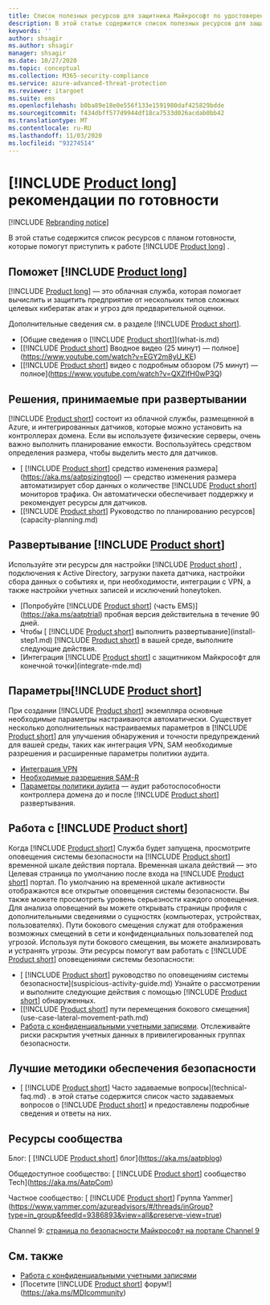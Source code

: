 ```yaml
---
title: Список полезных ресурсов для защитника Майкрософт по удостоверениям
description: В этой статье содержится список полезных ресурсов для защитника Майкрософт по удостоверениям.
keywords: ''
author: shsagir
ms.author: shsagir
manager: shsagir
ms.date: 10/27/2020
ms.topic: conceptual
ms.collection: M365-security-compliance
ms.service: azure-advanced-threat-protection
ms.reviewer: itargoet
ms.suite: ems
ms.openlocfilehash: b0ba89e18e0e556f133e1591980daf425829bdde
ms.sourcegitcommit: f434dbff577d9944df18ca7533d026acdab0bb42
ms.translationtype: MT
ms.contentlocale: ru-RU
ms.lasthandoff: 11/03/2020
ms.locfileid: "93274514"
---
```

# <a name="product-long-readiness-guide"></a>[!INCLUDE [Product long](includes/product-long.md)] рекомендации по готовности

[!INCLUDE [Rebranding notice](includes/rebranding.md)]

В этой статье содержится список ресурсов с планом готовности, которые помогут приступить к работе [!INCLUDE [Product long](includes/product-long.md)] .

## <a name="understanding-product-long"></a>Поможет [!INCLUDE [Product long](includes/product-long.md)]

[!INCLUDE [Product long](includes/product-long.md)] — это облачная служба, которая помогает вычислить и защитить предприятие от нескольких типов сложных целевых кибератак атак и угроз для предварительной оценки.

Дополнительные сведения см. в разделе [!INCLUDE [Product short](includes/product-short.md)].

- [Общие сведения о [!INCLUDE [Product short](includes/product-short.md)]](what-is.md)
- [[!INCLUDE [Product short](includes/product-short.md)] Вводное видео (25 минут) — полное](https://www.youtube.com/watch?v=EGY2m8yU_KE)
- [[!INCLUDE [Product short](includes/product-short.md)] видео с подробным обзором (75 минут) — полное](https://www.youtube.com/watch?v=QXZIfH0wP3Q)

## <a name="deployment-decisions"></a>Решения, принимаемые при развертывании

[!INCLUDE [Product short](includes/product-short.md)] состоит из облачной службы, размещенной в Azure, и интегрированных датчиков, которые можно установить на контроллерах домена. Если вы используете физические серверы, очень важно выполнить планирование емкости. Воспользуйтесь средством определения размера, чтобы выделить место для датчиков.

- [ [!INCLUDE [Product short](includes/product-short.md)] средство изменения размера](https://aka.ms/aatpsizingtool) — средство изменения размера автоматизирует сбор данных о количестве [!INCLUDE [Product short](includes/product-short.md)] мониторов трафика. Он автоматически обеспечивает поддержку и рекомендует ресурсы для датчиков.
- [[!INCLUDE [Product short](includes/product-short.md)] Руководство по планированию ресурсов](capacity-planning.md)

## <a name="deploy-product-short"></a>Развертывание [!INCLUDE [Product short](includes/product-short.md)]

Используйте эти ресурсы для настройки [!INCLUDE [Product short](includes/product-short.md)] , подключения к Active Directory, загрузки пакета датчика, настройки сбора данных о событиях и, при необходимости, интеграции с VPN, а также настройки учетных записей и исключений honeytoken.

- [Попробуйте [!INCLUDE [Product short](includes/product-short.md)] (часть EMS)](https://aka.ms/aatptrial)  пробная версия действительна в течение 90 дней.
- Чтобы [ [!INCLUDE [Product short](includes/product-short.md)] выполнить развертывание](install-step1.md) [!INCLUDE [Product short](includes/product-short.md)] в вашей среде, выполните следующие действия.
- [Интеграция [!INCLUDE [Product short](includes/product-short.md)] с защитником Майкрософт для конечной точки](integrate-mde.md)

## <a name="product-short-settings"></a>Параметры[!INCLUDE [Product short](includes/product-short.md)]

При создании [!INCLUDE [Product short](includes/product-short.md)] экземпляра основные необходимые параметры настраиваются автоматически. Существует несколько дополнительных настраиваемых параметров в [!INCLUDE [Product short](includes/product-short.md)] для улучшения обнаружения и точности предупреждений для вашей среды, таких как интеграция VPN, SAM необходимые разрешения и расширенные параметры политики аудита.

- [Интеграция VPN](install-step6-vpn.md)
- [Необходимые разрешения SAM-R](install-step8-samr.md)
- [Параметры политики аудита](configure-windows-event-collection.md) — аудит работоспособности контроллера домена до и после [!INCLUDE [Product short](includes/product-short.md)] развертывания.

## <a name="work-with-product-short"></a>Работа с [!INCLUDE [Product short](includes/product-short.md)]

Когда [!INCLUDE [Product short](includes/product-short.md)] Служба будет запущена, просмотрите оповещения системы безопасности на [!INCLUDE [Product short](includes/product-short.md)] временной шкале действия портала. Временная шкала действий — это Целевая страница по умолчанию после входа на [!INCLUDE [Product short](includes/product-short.md)] портал. По умолчанию на временной шкале активности отображаются все открытые оповещения системы безопасности. Вы также можете просмотреть уровень серьезности каждого оповещения. Для анализа оповещений вы можете открывать страницы профиля с дополнительными сведениями о сущностях (компьютерах, устройствах, пользователях). Пути бокового смещения служат для отображения возможных смещений в сети и конфиденциальных пользователей под угрозой. Используя пути бокового смещения, вы можете анализировать и устранять угрозы. Эти ресурсы помогут вам работать с [!INCLUDE [Product short](includes/product-short.md)] оповещениями системы безопасности:

- [ [!INCLUDE [Product short](includes/product-short.md)] руководство по оповещениям системы безопасности](suspicious-activity-guide.md) Узнайте о рассмотрении и выполните следующие действия с помощью [!INCLUDE [Product short](includes/product-short.md)] обнаруженных.
- [[!INCLUDE [Product short](includes/product-short.md)] пути перемещения бокового смещения](use-case-lateral-movement-path.md)
- [Работа с конфиденциальными учетными записями](sensitive-accounts.md). Отслеживайте риски раскрытия учетных данных в привилегированных группах безопасности.

## <a name="security-best-practices"></a>Лучшие методики обеспечения безопасности

- [ [!INCLUDE [Product short](includes/product-short.md)] Часто задаваемые вопросы](technical-faq.md) . в этой статье содержится список часто задаваемых вопросов о [!INCLUDE [Product short](includes/product-short.md)] и предоставлены подробные сведения и ответы на них.

## <a name="community-resources"></a>Ресурсы сообщества

Блог: [ [!INCLUDE [Product short](includes/product-short.md)] блог](https://aka.ms/aatpblog)

Общедоступное сообщество: [ [!INCLUDE [Product short](includes/product-short.md)] сообщество Tech](https://aka.ms/AatpCom)

Частное сообщество: [ [!INCLUDE [Product short](includes/product-short.md)] Группа Yammer](https://www.yammer.com/azureadvisors/#/threads/inGroup?type=in_group&feedId=9386893&view=all&preserve-view=true)

Channel 9: [страница по безопасности Майкрософт на портале Channel 9](https://channel9.msdn.com/Shows/Microsoft-Security/)

## <a name="see-also"></a>См. также

- [Работа с конфиденциальными учетными записями](sensitive-accounts.md)
- [Посетите [!INCLUDE [Product short](includes/product-short.md)] форум!](https://aka.ms/MDIcommunity)
